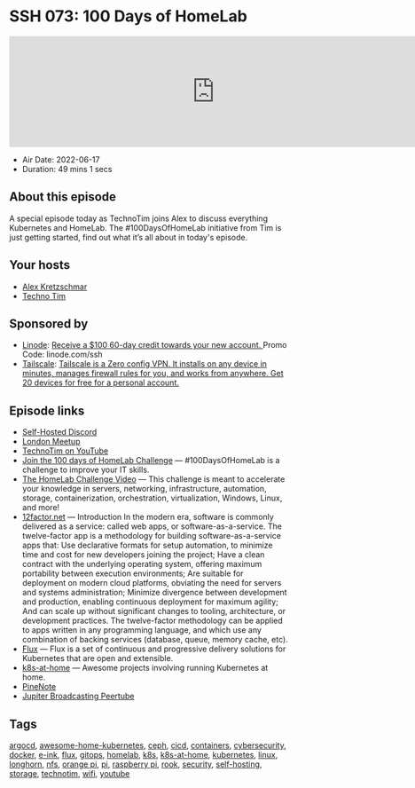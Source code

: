 # SSH 073: 100 Days of HomeLab

<iframe src="https://player.fireside.fm/v2/dUlrHQih+C94OvDOL?theme=dark" width="740" height="200" frameborder="0" scrolling="no"></iframe>

* Air Date: 2022-06-17
* Duration: 49 mins 1 secs

## About this episode

A special episode today as TechnoTim joins Alex to discuss everything Kubernetes and HomeLab. The #100DaysOfHomeLab initiative from Tim is just getting started, find out what it’s all about in today's episode.

## Your hosts
* [Alex Kretzschmar](https://selfhosted.show/hosts/alexktz)
* [Techno Tim](https://selfhosted.show/guests/technotim)

## Sponsored by

  * [Linode](https://linode.com/ssh): [Receive a $100 60-day credit towards your new account. ](https://linode.com/ssh) Promo Code: linode.com/ssh
  * [Tailscale](http://tailscale.com/selfhosted): [Tailscale is a Zero config VPN. It installs on any device in minutes, manages firewall rules for you, and works from anywhere. Get 20 devices for free for a personal account. ](http://tailscale.com/selfhosted)



## Episode links

  * [Self-Hosted Discord](https://selfhosted.show/discord "Self-Hosted Discord")
  * [London Meetup ](https://www.meetup.com/jupiterbroadcasting/events/286056077/ "London Meetup ")
  * [TechnoTim on YouTube](https://www.youtube.com/c/TechnoTimLive "TechnoTim on YouTube")
  * [Join the 100 days of HomeLab Challenge](https://100daysofhomelab.com/ "Join the 100 days of HomeLab Challenge") — #100DaysOfHomeLab is a challenge to improve your IT skills.
  * [The HomeLab Challenge Video](https://www.youtube.com/watch?v=bwDVW_ifkBU "The HomeLab Challenge Video") — This challenge is meant to accelerate your knowledge in servers, networking, infrastructure, automation, storage, containerization, orchestration, virtualization, Windows, Linux, and more!
  * [12factor.net](https://12factor.net/ "12factor.net") — Introduction In the modern era, software is commonly delivered as a service: called web apps, or software-as-a-service. The twelve-factor app is a methodology for building software-as-a-service apps that: Use declarative formats for setup automation, to minimize time and cost for new developers joining the project; Have a clean contract with the underlying operating system, offering maximum portability between execution environments; Are suitable for deployment on modern cloud platforms, obviating the need for servers and systems administration; Minimize divergence between development and production, enabling continuous deployment for maximum agility; And can scale up without significant changes to tooling, architecture, or development practices. The twelve-factor methodology can be applied to apps written in any programming language, and which use any combination of backing services (database, queue, memory cache, etc).
  * [Flux](https://fluxcd.io/ "Flux") — Flux is a set of continuous and progressive delivery solutions for Kubernetes that are open and extensible.
  * [k8s-at-home](https://github.com/k8s-at-home/awesome-home-kubernetes "k8s-at-home") — Awesome projects involving running Kubernetes at home.
  * [PineNote](https://www.pine64.org/pinenote/ "PineNote")
  * [Jupiter Broadcasting Peertube](http://jupiter.tube/ "Jupiter Broadcasting Peertube")



## Tags

[argocd](https://selfhosted.show/tags/argocd), [awesome-home-kubernetes](https://selfhosted.show/tags/awesome-home-kubernetes), [ceph](https://selfhosted.show/tags/ceph), [cicd](https://selfhosted.show/tags/cicd), [containers](https://selfhosted.show/tags/containers), [cybersecurity](https://selfhosted.show/tags/cybersecurity), [docker](https://selfhosted.show/tags/docker), [e-ink](https://selfhosted.show/tags/e-ink), [flux](https://selfhosted.show/tags/flux), [gitops](https://selfhosted.show/tags/gitops), [homelab](https://selfhosted.show/tags/homelab), [k8s](https://selfhosted.show/tags/k8s), [k8s-at-home](https://selfhosted.show/tags/k8s-at-home), [kubernetes](https://selfhosted.show/tags/kubernetes), [linux](https://selfhosted.show/tags/linux), [longhorn](https://selfhosted.show/tags/longhorn), [nfs](https://selfhosted.show/tags/nfs), [orange pi](https://selfhosted.show/tags/orange%20pi), [pi](https://selfhosted.show/tags/pi), [raspberry pi](https://selfhosted.show/tags/raspberry%20pi), [rook](https://selfhosted.show/tags/rook), [security](https://selfhosted.show/tags/security), [self-hosting](https://selfhosted.show/tags/self-hosting), [storage](https://selfhosted.show/tags/storage), [technotim](https://selfhosted.show/tags/technotim), [wifi](https://selfhosted.show/tags/wifi), [youtube](https://selfhosted.show/tags/youtube)